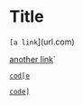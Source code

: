# Title 

`[a link`](url.com)

[another link](`google.com)`

[`cod[e`](google.com)

[`code]`](ucsd.edu)
